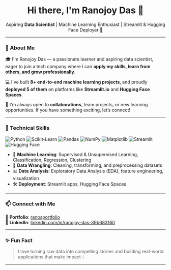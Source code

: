 <h1 align="center">Hi there, I'm Ranojoy Das 👋</h1>
<p align="center">
  Aspiring <strong>Data Scientist</strong> | Machine Learning Enthusiast | Streamlit & Hugging Face Deployer 🚀
</p>

---

### 🌟 About Me

🎓 I'm Ranojoy Das — a passionate learner and aspiring data scientist, eager to join a tech company where I can **apply my skills, learn from others, and grow professionally**.

💻 I've built **8+ end-to-end machine learning projects**, and proudly **deployed 5 of them** on platforms like **Streamlit.io** and **Hugging Face Spaces**.

🤝 I'm always open to **collaborations**, team projects, or new learning opportunities. If you have something exciting, let’s connect!

---

### 🚀 Technical Skills

![Python](https://img.shields.io/badge/Python-3670A0?style=for-the-badge&logo=python&logoColor=ffdd54)
![Scikit-Learn](https://img.shields.io/badge/Scikit--learn-F7931E?style=for-the-badge&logo=scikit-learn&logoColor=white)
![Pandas](https://img.shields.io/badge/Pandas-150458?style=for-the-badge&logo=pandas&logoColor=white)
![NumPy](https://img.shields.io/badge/Numpy-013243?style=for-the-badge&logo=numpy&logoColor=white)
![Matplotlib](https://img.shields.io/badge/Matplotlib-3776AB?style=for-the-badge&logo=matplotlib&logoColor=white)
![Streamlit](https://img.shields.io/badge/Streamlit-FF4B4B?style=for-the-badge&logo=streamlit&logoColor=white)
![Hugging Face](https://img.shields.io/badge/HuggingFace-FFD21F?style=for-the-badge&logo=huggingface&logoColor=black)

- 🧠 **Machine Learning**: Supervised & Unsupervised Learning, Classification, Regression, Clustering  
- 🧹 **Data Wrangling**: Cleaning, transforming, and preprocessing datasets  
- 📊 **Data Analysis**: Exploratory Data Analysis (EDA), feature engineering, visualization  
- 🛠 **Deployment**: Streamlit apps, Hugging Face Spaces

---

### 📫 Connect with Me

📁 **Portfolio**: [ranosportfolio](https://ranojd.wixstudio.com/ranosportfolio)  
🔗 **LinkedIn**: [linkedin.com/in/ranojoy-das-39b683160](https://www.linkedin.com/in/ranojoy-das-39b683160/)  

---

### ✨ Fun Fact

> I love turning raw data into compelling stories and building real-world applications that make impact 💡

---

